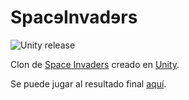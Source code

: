 # SpacɘInvadɘrs

![Unity release](https://img.shields.io/badge/Unity-2019.3-333333.svg)

Clon de [Space Invaders](https://es.wikipedia.org/wiki/Space_Invaders) creado en [Unity](https://unity.com/es).

Se puede jugar al resultado final [aquí](https://informatika.egibide.org/space-invaders/).
